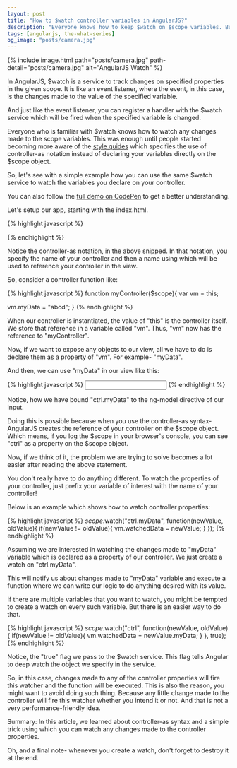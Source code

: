 ```yaml
---
layout: post
title: "How to $watch controller variables in AngularJS?"
description: "Everyone knows how to keep $watch on $scope variables. But, many people don't know that they can use the same technique to watch their controller properties as well."
tags: [angularjs, the-what-series]
og_image: "posts/camera.jpg"
---
```


{% include image.html path="posts/camera.jpg" path-detail="posts/camera.jpg" alt="AngularJS Watch" %}


In AngularJS, $watch is a service to track changes on specified properties in the given scope. It is like an event listener, where the event, in this case, is the changes made to the value of the specified variable. 

And just like the event listener, you can register a handler with the $watch service which will be fired when the specified variable is changed.

Everyone who is familiar with $watch knows how to watch any changes made to the scope variables. This was enough until people started becoming more aware of the [style guides](https://github.com/johnpapa/angular-styleguide/blob/master/a1/README.md) which specifies the use of controller-as notation instead of declaring your variables directly on the $scope object.

So, let's see with a simple example how you can use the same $watch service to watch the variables you declare on your controller.

You can also follow the [full demo on CodePen](http://codepen.io/sharduul/pen/LboMVw) to get a better understanding.

Let's setup our app, starting with the index.html.

{% highlight javascript %}
<body ng-app="MyApp" ng-controller="myController as ctrl">
    <!-- HTML code here -->
<body>
{% endhighlight %}

Notice the controller-as notation, in the above snipped. In that notation, you specify the name of your controller and then a name using which will be used to reference your controller in the view.

So, consider a controller function like:


{% highlight javascript %}
function myController($scope){
  var vm = this;
  
  vm.myData = "abcd";
}
{% endhighlight %}

When our controller is instantiated, the value of "this" is the controller itself. We store that reference in a variable called "vm". Thus, "vm" now has the reference to "myController".

Now, if we want to expose any objects to our view, all we have to do is declare them as a property of "vm". For example- "myData".

And then, we can use "myData" in our view like this:

{% highlight javascript %}
<input id="input" ng-model="ctrl.myData" type="text" />
{% endhighlight %}

Notice, how we have bound "ctrl.myData" to the ng-model directive of our input. 

Doing this is possible because when you use the controller-as syntax- AngularJS creates the reference of your controller on the $scope object. Which means, if you log the $scope in your browser's console, you can see "ctrl" as a property on the $scope object.

Now, if we think of it, the problem we are trying to solve becomes a lot easier after reading the above statement.

You don't really have to do anything different. To watch the properties of your controller, just prefix your variable of interest with the name of your controller!

Below is an example which shows how to watch controller properties:

{% highlight javascript %}
$scope.$watch("ctrl.myData", function(newValue, oldValue){
    if(newValue != oldValue){
      vm.watchedData = newValue;
    }
});
{% endhighlight %}

Assuming we are interested in watching the changes made to "myData" variable which is declared as a property of our controller. We just create a watch on "ctrl.myData". 

This will notify us about changes made to "myData" variable and execute a function where we can write our logic to do anything desired with its value.


If there are multiple variables that you want to watch, you might be tempted to create a watch on every such variable. But there is an easier way to do that.

{% highlight javascript %}
$scope.$watch("ctrl", function(newValue, oldValue){
    if(newValue != oldValue){
      vm.watchedData = newValue.myData;
    }
}, true);
{% endhighlight %}

Notice, the "true" flag we pass to the $watch service. This flag tells Angular to deep watch the object we specify in the service. 

So, in this case, changes made to any of the controller properties will fire this watcher and the function will be executed. This is also the reason, you might want to avoid doing such thing. Because any little change made to the controller will fire this watcher whether you intend it or not. And that is not a very performance-friendly idea.


Summary:
In this article, we learned about controller-as syntax and a simple trick using which you can watch any changes made to the controller properties.

Oh, and a final note- whenever you create a watch, don't forget to destroy it at the end.






